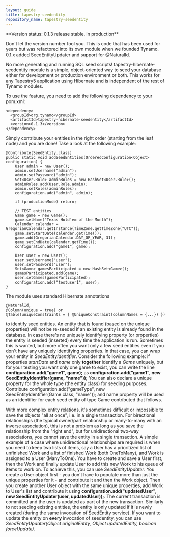 ```yaml
---
layout: guide
title: tapestry-seedentity
repository_name: tapestry-seedentity
---
```

<div markdown="1" class="alert alert-info">
**Version status: 0.1.3 release stable, in production**

Don't let the version number fool you. This is code that has been used for years but was refactored into its own module when we founded Tynamo. 0.1.x added SeedEntityUpdater and support for @NaturalId.
</div>

No more generating and running SQL seed scripts! tapestry-hibernate-seedentity module is a simple, object-oriented way to seed your database either for development or production environment or both. This works for any Tapestry5 application using Hibernate and is independent of the rest of Tynamo modules.

To use the feature, you need to add the following dependency to your pom.xml:

	<dependency>
	  <groupId>org.tynamo</groupId>
	  <artifactId>tapestry-hibernate-seedentity</artifactId>
	  <version>0.1.3</version>
	</dependency>

Simply contribute your entities in the right order (starting from the leaf node) and you are done! Take a look at the following example:

	@Contribute(SeedEntity.class)
	public static void addSeedEntities(OrderedConfiguration<Object> configuration) {
		User admin = new User();
		admin.setUsername("admin");
		admin.setPassword("admin");
		Set<User.Role> adminRoles = new HashSet<User.Role>();
		adminRoles.add(User.Role.admin);
		admin.setRoles(adminRoles);
		configuration.add("admin", admin);

		if (productionMode) return;

		// TEST entities
		Game game = new Game();
		game.setName("Texas Hold'em of the Month");
		Calendar calendar = GregorianCalendar.getInstance(TimeZone.getTimeZone("UTC"));
		game.setStartDate(calendar.getTime());
		game.add(GregorianCalendar.DAY_OF_YEAR, 31);
		game.setEndDate(calendar.getTime());
		configuration.add("game1", game);

		User user = new User();
		user.setUsername("user");
		user.setPassword("user");
		Set<Game> gamesParticipated = new HashSet<Game>();
		gamesParticipated.add(game);
		user.setGames(gamesParticipated);
		configuration.add("testuser1", user);
	}

The module uses standard Hibernate annotations

	@NaturalId, 
	@Column(unique = true) or 
	@Table(uniqueConstraints = { @UniqueConstraint(columnNames = {...}) }) 

to identify seed entities. An entity that is found (based on the unique properties) will not be re-seeded if an existing entity is already found in the database. In case there's no uniquely identifying property (or properties) the entity is seeded (inserted) every time the application is run. Sometimes this is wanted, but more often you want only a few seed entities even if you don't have any uniquely identifying properties. In that case, you can wrap your entity in *SeedEntityIdentifier*. Consider the following example: if properties *startDate* and *name* only **together** identify a *Game* uniquely, but for your testing you want only one game to exist, you can write the line **configuration.add("game1", game);** as **configuration.add("game1", new SeedEntityIdentifier(game, "name"));** You can also declare a unique property for the whole type (the entity class) for seeding purposes. Contribute configuration.add("gameType", new SeedEntityIdentifier(Game.class, "name")); and name property will be used as an identifier for each seed entity of type Game contributed that follows.

With more complex entity relations, it's sometimes difficult or impossible to save the objects "all at once", i.e. in a single transaction. For birectional relationships (the typical owner/part relationship or many-to-many with an inverse association), this is not a problem as long as you save the relationship from the "right end", but for unidirectional two-way associations, you cannot save the entity in a single transaction. A simple example of a case where unidirectional relationships are required is when you need to keep two lists of items, say a User has a prioritized list of unfinished Work and a list of finished Work (both OneToMany), and Work is assigned to a User (ManyToOne). You have to create and save a User first, then the Work and finally update User to add this new Work to his queue of items to work on. To achieve this, you can use *SeedEntityUpdater*. You create a User object first - you don't have to populate more than just the unique properties for it - and contribute it and then the Work object. Then you create another User object with the same unique properties, add Work to User's list and contribute it using **configuration.add("updatedUser", new SeedEntityUpdater(user, updatedUser));**. The current transaction is committed and the user is updated as part of the new transaction. Similarly to not seeding existing entities, the entity is only updated if it is newly created (during the same invocation of SeedEntity service). If you want to update the entity on **every** invocation of seedentity, you can use *SeedEntityUpdater(Object originalEntity, Object updatedEntity, boolean forceUpdate)*.